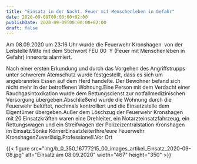 ```yaml
---
title: "Einsatz in der Nacht. Feuer mit Menschenleben in Gefahr"
date: 2020-09-09T00:00:00+02:00
publishDate: 2020-09-09T00:00:00+02:00
draft: false
---
```


Am 08.09.2020 um 23:16 Uhr wurde die Feuerwehr Kronshagen  von der Leitstelle Mitte mit dem Stichwort FEU 00  Y (Feuer mit Menschenleben in Gefahr) innerorts alarmiert.

<!--more-->

Nach einer ersten Erkundung und durch das Vorgehen des Angriffstrupps unter schwerem Atemschutz wurde festgestellt, dass es sich um angebranntes Essen auf dem Herd handelte. Der Bewohner befand sich nicht mehr in der betroffenen Wohnung.Eine Person mit dem Verdacht einer Rauchgasintoxikation wurde dem Rettungsdienst zur notfallmedizinischen Versorgung übergeben.Abschließend wurde die Wohnung durch die Feuerwehr belüftet, nochmals kontrolliert und die Einsatzstelle dem Eigentümer übergeben.Außer dem Löschzug der Feuerwehr Kronshagen mit 20 Einsatzkräften waren eine Drehleiter, ein Notarzteinsatzfahrzeug, ein Rettungswagen und ein Streifwagen der Polizeizentralstation Kronshagen im Einsatz.Sönke KörnerEinsatzleiterIhre/eure Feuerwehr KronshagenZuverläsig.Professionell.Vor Ort


{{< figure src="img/b_0_350_16777215_00_images_artikel_Einsatz_2020-09-08.jpg" alt="Einsatz am 08.09.2020" width="467" height="350" >}}
